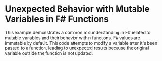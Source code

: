# Unexpected Behavior with Mutable Variables in F# Functions

This example demonstrates a common misunderstanding in F# related to mutable variables and their behavior within functions.  F# values are immutable by default. This code attempts to modify a variable after it's been passed to a function, leading to unexpected results because the original variable outside the function is not updated.